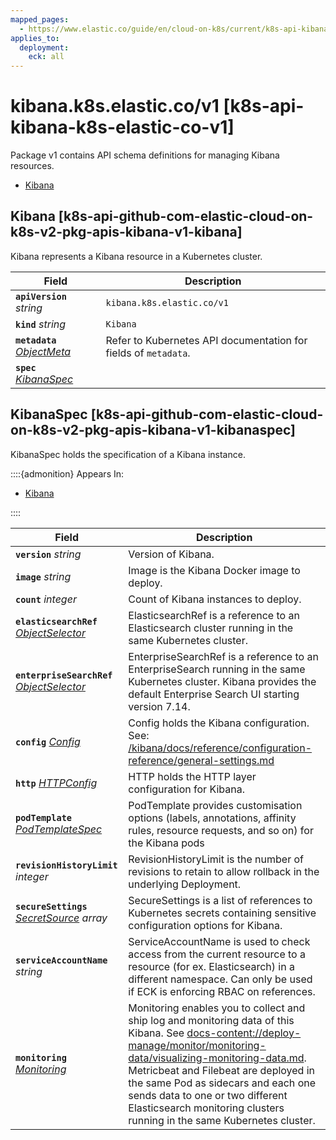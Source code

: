 ```yaml
---
mapped_pages:
  - https://www.elastic.co/guide/en/cloud-on-k8s/current/k8s-api-kibana-k8s-elastic-co-v1.html
applies_to:
  deployment:
    eck: all
---
```


# kibana.k8s.elastic.co/v1 [k8s-api-kibana-k8s-elastic-co-v1]

Package v1 contains API schema definitions for managing Kibana resources.

* [Kibana](k8s-api-kibana-k8s-elastic-co-v1.md#k8s-api-github-com-elastic-cloud-on-k8s-v2-pkg-apis-kibana-v1-kibana)

## Kibana [k8s-api-github-com-elastic-cloud-on-k8s-v2-pkg-apis-kibana-v1-kibana]

Kibana represents a Kibana resource in a Kubernetes cluster.

| Field | Description |
| --- | --- |
| **`apiVersion`** *string*<br> | `kibana.k8s.elastic.co/v1`<br> |
| **`kind`** *string*<br> | `Kibana`<br> |
| **`metadata`** *[ObjectMeta](https://kubernetes.io/docs/reference/generated/kubernetes-api/v1.32/#objectmeta-v1-meta)*<br> | Refer to Kubernetes API documentation for fields of `metadata`.<br> |
| **`spec`** *[KibanaSpec](k8s-api-kibana-k8s-elastic-co-v1.md#k8s-api-github-com-elastic-cloud-on-k8s-v2-pkg-apis-kibana-v1-kibanaspec)*<br> |  |


## KibanaSpec [k8s-api-github-com-elastic-cloud-on-k8s-v2-pkg-apis-kibana-v1-kibanaspec]

KibanaSpec holds the specification of a Kibana instance.

::::{admonition} Appears In:
* [Kibana](k8s-api-kibana-k8s-elastic-co-v1.md#k8s-api-github-com-elastic-cloud-on-k8s-v2-pkg-apis-kibana-v1-kibana)

::::


| Field | Description |
| --- | --- |
| **`version`** *string*<br> | Version of Kibana.<br> |
| **`image`** *string*<br> | Image is the Kibana Docker image to deploy.<br> |
| **`count`** *integer*<br> | Count of Kibana instances to deploy.<br> |
| **`elasticsearchRef`** *[ObjectSelector](k8s-api-common-k8s-elastic-co-v1.md#k8s-api-github-com-elastic-cloud-on-k8s-v2-pkg-apis-common-v1-objectselector)*<br> | ElasticsearchRef is a reference to an Elasticsearch cluster running in the same Kubernetes cluster.<br> |
| **`enterpriseSearchRef`** *[ObjectSelector](k8s-api-common-k8s-elastic-co-v1.md#k8s-api-github-com-elastic-cloud-on-k8s-v2-pkg-apis-common-v1-objectselector)*<br> | EnterpriseSearchRef is a reference to an EnterpriseSearch running in the same Kubernetes cluster. Kibana provides the default Enterprise Search UI starting version 7.14.<br> |
| **`config`** *[Config](k8s-api-common-k8s-elastic-co-v1.md#k8s-api-github-com-elastic-cloud-on-k8s-v2-pkg-apis-common-v1-config)*<br> | Config holds the Kibana configuration. See: [/kibana/docs/reference/configuration-reference/general-settings.md](kibana://docs/reference/configuration-reference/general-settings.md)<br> |
| **`http`** *[HTTPConfig](k8s-api-common-k8s-elastic-co-v1.md#k8s-api-github-com-elastic-cloud-on-k8s-v2-pkg-apis-common-v1-httpconfig)*<br> | HTTP holds the HTTP layer configuration for Kibana.<br> |
| **`podTemplate`** *[PodTemplateSpec](https://kubernetes.io/docs/reference/generated/kubernetes-api/v1.32/#podtemplatespec-v1-core)*<br> | PodTemplate provides customisation options (labels, annotations, affinity rules, resource requests, and so on) for the Kibana pods<br> |
| **`revisionHistoryLimit`** *integer*<br> | RevisionHistoryLimit is the number of revisions to retain to allow rollback in the underlying Deployment.<br> |
| **`secureSettings`** *[SecretSource](k8s-api-common-k8s-elastic-co-v1.md#k8s-api-github-com-elastic-cloud-on-k8s-v2-pkg-apis-common-v1-secretsource) array*<br> | SecureSettings is a list of references to Kubernetes secrets containing sensitive configuration options for Kibana.<br> |
| **`serviceAccountName`** *string*<br> | ServiceAccountName is used to check access from the current resource to a resource (for ex. Elasticsearch) in a different namespace. Can only be used if ECK is enforcing RBAC on references.<br> |
| **`monitoring`** *[Monitoring](k8s-api-common-k8s-elastic-co-v1.md#k8s-api-github-com-elastic-cloud-on-k8s-v2-pkg-apis-common-v1-monitoring)*<br> | Monitoring enables you to collect and ship log and monitoring data of this Kibana. See [docs-content://deploy-manage/monitor/monitoring-data/visualizing-monitoring-data.md](docs-content://deploy-manage/monitor/monitoring-data/visualizing-monitoring-data.md). Metricbeat and Filebeat are deployed in the same Pod as sidecars and each one sends data to one or two different Elasticsearch monitoring clusters running in the same Kubernetes cluster.<br> |


